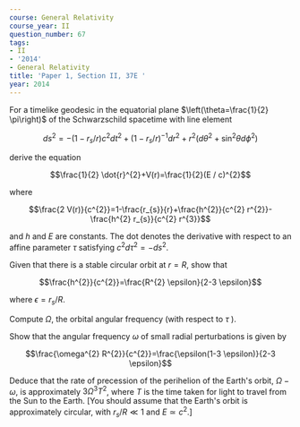 ```yaml
---
course: General Relativity
course_year: II
question_number: 67
tags:
- II
- '2014'
- General Relativity
title: 'Paper 1, Section II, 37E '
year: 2014
---
```




For a timelike geodesic in the equatorial plane $\left(\theta=\frac{1}{2} \pi\right)$ of the Schwarzschild spacetime with line element

$$d s^{2}=-\left(1-r_{s} / r\right) c^{2} d t^{2}+\left(1-r_{s} / r\right)^{-1} d r^{2}+r^{2}\left(d \theta^{2}+\sin ^{2} \theta d \phi^{2}\right)$$

derive the equation

$$\frac{1}{2} \dot{r}^{2}+V(r)=\frac{1}{2}(E / c)^{2}$$

where

$$\frac{2 V(r)}{c^{2}}=1-\frac{r_{s}}{r}+\frac{h^{2}}{c^{2} r^{2}}-\frac{h^{2} r_{s}}{c^{2} r^{3}}$$

and $h$ and $E$ are constants. The dot denotes the derivative with respect to an affine parameter $\tau$ satisfying $c^{2} d \tau^{2}=-d s^{2}$.

Given that there is a stable circular orbit at $r=R$, show that

$$\frac{h^{2}}{c^{2}}=\frac{R^{2} \epsilon}{2-3 \epsilon}$$

where $\epsilon=r_{s} / R$.

Compute $\Omega$, the orbital angular frequency (with respect to $\tau$ ).

Show that the angular frequency $\omega$ of small radial perturbations is given by

$$\frac{\omega^{2} R^{2}}{c^{2}}=\frac{\epsilon(1-3 \epsilon)}{2-3 \epsilon}$$

Deduce that the rate of precession of the perihelion of the Earth's orbit, $\Omega-\omega$, is approximately $3 \Omega^{3} T^{2}$, where $T$ is the time taken for light to travel from the Sun to the Earth. [You should assume that the Earth's orbit is approximately circular, with $r_{s} / R \ll 1$ and $\left.E \simeq c^{2} .\right]$